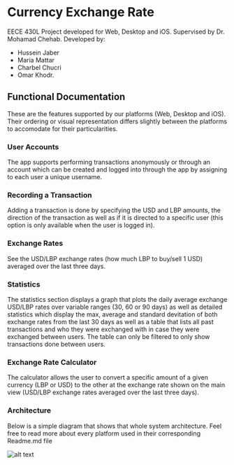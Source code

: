 # Currency Exchange Rate
EECE 430L Project developed for Web, Desktop and iOS.
Supervised by Dr. Mohamad Chehab.
Developed by:
- Hussein Jaber
- Maria Mattar
- Charbel Chucri
- Omar Khodr.

## Functional Documentation

These are the features supported by our platforms (Web, Desktop and iOS). Their ordering or visual representation differs slightly between the platforms to accomodate for their particularities.

### User Accounts
The app supports performing transactions anonymously or through an account which can be created and logged into through the app by assigning to each user a unique username.

### Recording a Transaction
Adding a transaction is done by specifying the USD and LBP amounts, the direction of the transaction as well as if it is directed to a specific user (this option is only available when the user is logged in).

### Exchange Rates
See the USD/LBP exchange rates (how much LBP to buy/sell 1 USD) averaged over the last three days.

### Statistics
The statistics section displays a graph that plots the daily average exchange USD/LBP rates over variable ranges (30, 60 or 90 days) as well as detailed statistics which display the max, average and standard devitation of both exchange rates from the last 30 days as well as a table that lists all past transactions and who they were exchanged with in case they were exchanged between users. The table can only be filtered to only show transactions done between users.

### Exchange Rate Calculator
The calculator allows the user to convert a specific amount of a given currency (LBP or USD) to the other at the exchange rate shown on the main view (USD/LBP exchange rates averaged over the last three days).

### Architecture
Below is a simple diagram that shows that whole system architecture. Feel free to read more about every platform used in their corresponding Readme.md file

![alt text](https://github.com/OmarKhodr/exchange-rate/blob/main/Archi.PNG?raw=true)
